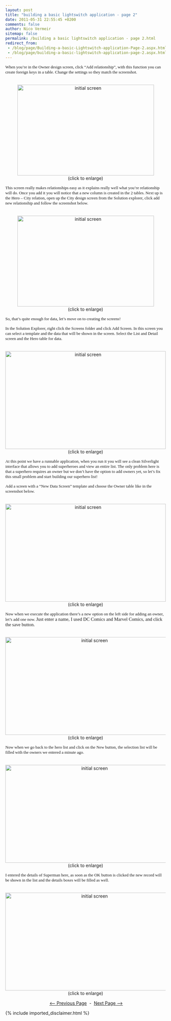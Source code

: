 ```yaml
---
layout: post
title: "building a basic lightswitch application - page 2"
date: 2011-05-31 22:55:45 +0200
comments: false
author: Nico Vermeir
sitemap: false
permalink: /building a basic lightswitch application - page 2.html
redirect_from:
 - /blog/page/Building-a-basic-Lightswitch-application-Page-2.aspx.html
 - /blog/page/building-a-basic-lightswitch-application-page-2.aspx.html
---
```

<p><span style="font-family: Times New Roman; font-size: small;"> </span><span style="font-size: small;"><span style="font-family: Calibri;">When you&rsquo;re in the Owner design screen, click &ldquo;Add relationship&rdquo;, with this function you can create foreign keys in a table. Change the settings so they match the screenshot. </span></span></p>
<p style="text-align: center;"><span style="font-family: Times New Roman; font-size: small;"> </span><br /> <a href="http://i56.tinypic.com/314sc9c.jpg" target="_blank"><img src="http://i56.tinypic.com/314sc9c.jpg" alt="initial screen" width="429" height="285" /></a><br />(click to enlarge)</p>
<p style="text-align: left;"><span style="font-family: Times New Roman; font-size: small;"> </span></p>
<p class="MsoNormal" style="margin: 0cm 0cm 10pt;"><span style="font-size: small;"><span style="font-family: Calibri;">This screen really makes relationships easy as it explains really well what you&rsquo;re relationship will do. Once you add it you will notice that a new column is created in the 2 tables. Next up is the Hero &ndash; City relation, open up the City design screen from the Solution explorer, click add new relationship and follow the screenshot below.</span></span></p>
<p style="text-align: center;"><span style="font-family: Times New Roman; font-size: small;"> </span><br /><a href="http://i53.tinypic.com/2mqvt05.jpg" target="_blank"><img src="http://i53.tinypic.com/2mqvt05.jpg" alt="initial screen" width="429" height="285" /></a><br />(click to enlarge)</p>
<p style="text-align: left;"><span style="font-family: Times New Roman; font-size: small;"> </span></p>
<p class="MsoNormal" style="margin: 0cm 0cm 10pt;"><span style="font-size: small;"><span style="font-family: Calibri;">So, that&rsquo;s quite enough for data, let&rsquo;s move on to creating the screens!</span></span></p>
<p style="text-align: left;"><span style="font-family: Times New Roman; font-size: small;"> </span></p>
<p class="MsoNormal" style="margin: 0cm 0cm 10pt;"><span style="font-size: small;"><span style="font-family: Calibri;">In the Solution Explorer, right click the Screens folder and click Add Screen. In this screen you can select a template and the data that will be shown in the screen. Select the List and Detail screen and the Hero table for data.</span></span></p>
<p style="text-align: center;"><span style="font-family: Times New Roman; font-size: small;"> </span><br /><a href="http://i55.tinypic.com/hukdcm.jpg" target="_blank"><img src="http://i55.tinypic.com/hukdcm.jpg" alt="initial screen" width="504" height="307" /></a><br />(click to enlarge)</p>
<p style="text-align: left;"><span style="font-family: Times New Roman; font-size: small;"> </span></p>
<p class="MsoNormal" style="margin: 0cm 0cm 10pt;"><span style="font-size: small;"><span style="font-family: Calibri;">At this point we have a runnable application, when you run it you will see a clean Silverlight interface that allows you to add superheroes and view an entire list. The only problem here is that a superhero requires an owner but we don&rsquo;t have the option to add owners yet, so let&rsquo;s fix this small problem and start building our superhero list!</span></span></p>
<p style="text-align: left;"><span style="font-family: Times New Roman; font-size: small;"> </span></p>
<p class="MsoNormal" style="margin: 0cm 0cm 10pt;"><span style="font-size: small;"><span style="font-family: Calibri;">Add a screen with a &ldquo;New Data Screen&rdquo; template and choose the Owner table like in the screenshot below.</span></span></p>
<p style="text-align: center;"><span style="font-family: Times New Roman; font-size: small;"> </span><br /><a href="http://i54.tinypic.com/2dl3ne1.jpg" target="_blank"><img src="http://i54.tinypic.com/2dl3ne1.jpg" alt="initial screen" width="504" height="307" /></a><br />(click to enlarge)</p>
<p style="text-align: left;"><span style="font-family: Times New Roman; font-size: small;"> </span></p>
<p class="MsoNormal" style="margin: 0cm 0cm 10pt;"><span style="mso-no-proof: yes;"><span style="font-size: small;"><span style="font-family: Calibri;">Now when we execute the application there&rsquo;s a new option on the left side for adding an owner, let&rsquo;s add one now. <span style="line-height: 115%; font-family: &quot;Calibri&quot;,&quot;sans-serif&quot;; font-size: 11pt; mso-ascii-theme-font: minor-latin; mso-fareast-font-family: Calibri; mso-fareast-theme-font: minor-latin; mso-hansi-theme-font: minor-latin; mso-bidi-font-family: &quot;Times New Roman&quot;; mso-bidi-theme-font: minor-bidi; mso-no-proof: yes; mso-ansi-language: EN-US; mso-fareast-language: EN-US; mso-bidi-language: AR-SA;">Just enter a name, I used DC Comics and Marvel Comics, and click the save button. </span></span></span></span></p>
<p style="text-align: center;"><span style="font-family: Times New Roman; font-size: small;"> </span><br /><a href="http://i55.tinypic.com/2ibkuc2.jpg" target="_blank"><img src="http://i55.tinypic.com/2ibkuc2.jpg" alt="initial screen" width="545" height="307" /></a><br />(click to enlarge)</p>
<p style="text-align: left;"><span style="font-family: Times New Roman; font-size: small;"> </span></p>
<p class="MsoNormal" style="margin: 0cm 0cm 10pt;"><span style="mso-no-proof: yes;"><span style="font-size: small;"><span style="font-family: Calibri;">Now when we go back to the hero list and click on the New button, the selection list will be filled with the owners we entered a minute ago.</span></span></span></p>
<p style="text-align: center;"><span style="font-family: Times New Roman; font-size: small;"> </span><br /><a href="http://i53.tinypic.com/2zqajad.jpg" target="_blank"><img src="http://i53.tinypic.com/2zqajad.jpg" alt="initial screen" width="545" height="307" /></a><br />(click to enlarge)</p>
<p style="text-align: left;"><span style="font-family: Times New Roman; font-size: small;"> </span></p>
<p class="MsoNormal" style="margin: 0cm 0cm 10pt;"><span style="font-size: small;"><span style="font-family: Calibri;">I entered the details of Superman here, as soon as the OK button is clicked the new record will be shown in the list and the details boxes will be filled as well.</span></span></p>
<p style="text-align: center;"><span style="font-family: Times New Roman; font-size: small;"> </span><br /><a href="http://i54.tinypic.com/2uyskzk.jpg" target="_blank"><img src="http://i54.tinypic.com/2uyskzk.jpg" alt="initial screen" width="545" height="307" /></a><br />(click to enlarge)</p>
<p style="text-align: center;">&nbsp;<a href="http://www.spikie.be/blog/page/Building-a-basic-Lightswitch-application.aspx">&lt;-- Previous Page</a>&nbsp; -&nbsp; <a href="http://www.spikie.be/blog/page/Building-a-basic-Lightswitch-application-Page-3.aspx">Next Page --&gt;</a></p>
{% include imported_disclaimer.html %}
